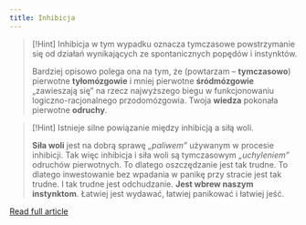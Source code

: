```yaml
---
title: Inhibicja
---
```


> [!Hint] Inhibicja w tym wypadku oznacza tymczasowe powstrzymanie się od działań wynikających ze spontanicznych popędów i instynktów.
>
> Bardziej opisowo polega ona na tym, że (powtarzam – **tymczasowo**) pierwotne **tyłomózgowie** i mniej pierwotne **śródmózgowie** „zawieszają się” na rzecz najwyższego biegu w funkcjonowaniu logiczno-racjonalnego przodomózgowia. Twoja **wiedza** pokonała pierwotne **odruchy**.

> [!Hint] Istnieje silne powiązanie między inhibicją a siłą woli. 
>
> **Siła woli** jest na dobrą sprawę *„paliwem”* używanym w procesie inhibicji. Tak więc inhibicja i siła woli są tymczasowym *„uchyleniem”* odruchów pierwotnych. To dlatego oszczędzanie jest tak trudne. To dlatego inwestowanie bez wpadania w panikę przy stracie jest tak trudne. I tak trudne jest odchudzanie. **Jest wbrew naszym instynktom**. Łatwiej jest wydawać, łatwiej panikować i łatwiej jeść.

[Read full article](https://zenjaskiniowca.pl/inhibicja/)